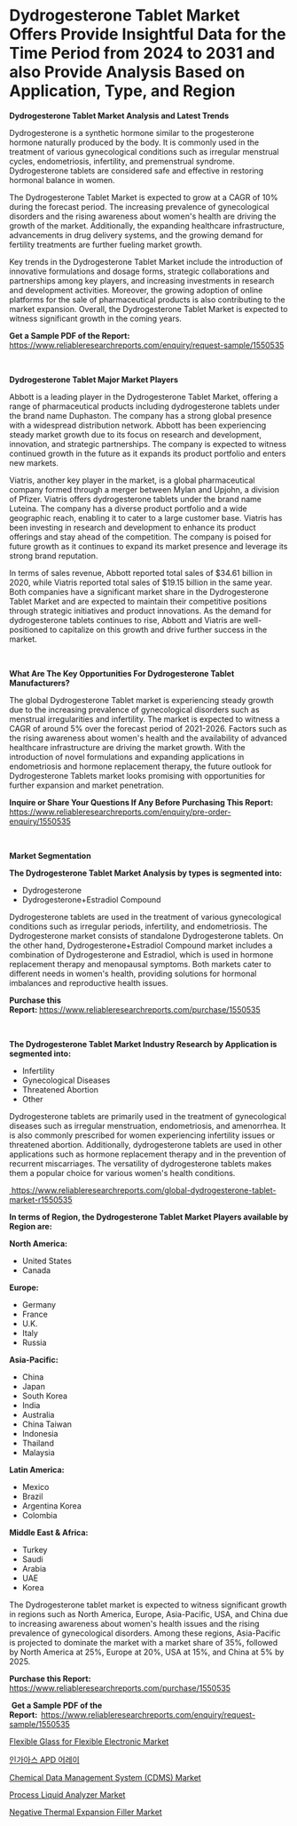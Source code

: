 <p><h1>Dydrogesterone Tablet Market Offers Provide Insightful Data for the Time Period from 2024 to 2031 and also Provide Analysis Based on Application, Type, and Region</h1></p><p><strong>Dydrogesterone Tablet Market Analysis and Latest Trends</strong></p>
<p><p>Dydrogesterone is a synthetic hormone similar to the progesterone hormone naturally produced by the body. It is commonly used in the treatment of various gynecological conditions such as irregular menstrual cycles, endometriosis, infertility, and premenstrual syndrome. Dydrogesterone tablets are considered safe and effective in restoring hormonal balance in women.</p><p>The Dydrogesterone Tablet Market is expected to grow at a CAGR of 10% during the forecast period. The increasing prevalence of gynecological disorders and the rising awareness about women's health are driving the growth of the market. Additionally, the expanding healthcare infrastructure, advancements in drug delivery systems, and the growing demand for fertility treatments are further fueling market growth.</p><p>Key trends in the Dydrogesterone Tablet Market include the introduction of innovative formulations and dosage forms, strategic collaborations and partnerships among key players, and increasing investments in research and development activities. Moreover, the growing adoption of online platforms for the sale of pharmaceutical products is also contributing to the market expansion. Overall, the Dydrogesterone Tablet Market is expected to witness significant growth in the coming years.</p></p>
<p><strong>Get a Sample PDF of the Report:&nbsp;</strong> <a href="https://www.reliableresearchreports.com/enquiry/request-sample/1550535">https://www.reliableresearchreports.com/enquiry/request-sample/1550535</a></p>
<p>&nbsp;</p>
<p><strong>Dydrogesterone Tablet Major Market Players</strong></p>
<p><p>Abbott is a leading player in the Dydrogesterone Tablet Market, offering a range of pharmaceutical products including dydrogesterone tablets under the brand name Duphaston. The company has a strong global presence with a widespread distribution network. Abbott has been experiencing steady market growth due to its focus on research and development, innovation, and strategic partnerships. The company is expected to witness continued growth in the future as it expands its product portfolio and enters new markets.</p><p>Viatris, another key player in the market, is a global pharmaceutical company formed through a merger between Mylan and Upjohn, a division of Pfizer. Viatris offers dydrogesterone tablets under the brand name Luteina. The company has a diverse product portfolio and a wide geographic reach, enabling it to cater to a large customer base. Viatris has been investing in research and development to enhance its product offerings and stay ahead of the competition. The company is poised for future growth as it continues to expand its market presence and leverage its strong brand reputation.</p><p>In terms of sales revenue, Abbott reported total sales of $34.61 billion in 2020, while Viatris reported total sales of $19.15 billion in the same year. Both companies have a significant market share in the Dydrogesterone Tablet Market and are expected to maintain their competitive positions through strategic initiatives and product innovations. As the demand for dydrogesterone tablets continues to rise, Abbott and Viatris are well-positioned to capitalize on this growth and drive further success in the market.</p></p>
<p>&nbsp;</p>
<p><strong>What Are The Key Opportunities For Dydrogesterone Tablet Manufacturers?</strong></p>
<p><p>The global Dydrogesterone Tablet market is experiencing steady growth due to the increasing prevalence of gynecological disorders such as menstrual irregularities and infertility. The market is expected to witness a CAGR of around 5% over the forecast period of 2021-2026. Factors such as the rising awareness about women's health and the availability of advanced healthcare infrastructure are driving the market growth. With the introduction of novel formulations and expanding applications in endometriosis and hormone replacement therapy, the future outlook for Dydrogesterone Tablets market looks promising with opportunities for further expansion and market penetration.</p></p>
<p><strong>Inquire or Share Your Questions If Any Before Purchasing This Report:</strong> <a href="https://www.reliableresearchreports.com/enquiry/pre-order-enquiry/1550535">https://www.reliableresearchreports.com/enquiry/pre-order-enquiry/1550535</a></p>
<p>&nbsp;</p>
<p><strong>Market Segmentation</strong></p>
<p><strong>The Dydrogesterone Tablet Market Analysis by types is segmented into:</strong></p>
<p><ul><li>Dydrogesterone</li><li>Dydrogesterone+Estradiol Compound</li></ul></p>
<p><p>Dydrogesterone tablets are used in the treatment of various gynecological conditions such as irregular periods, infertility, and endometriosis. The Dydrogesterone market consists of standalone Dydrogesterone tablets. On the other hand, Dydrogesterone+Estradiol Compound market includes a combination of Dydrogesterone and Estradiol, which is used in hormone replacement therapy and menopausal symptoms. Both markets cater to different needs in women's health, providing solutions for hormonal imbalances and reproductive health issues.</p></p>
<p><strong>Purchase this Report:&nbsp;</strong><a href="https://www.reliableresearchreports.com/purchase/1550535">https://www.reliableresearchreports.com/purchase/1550535</a></p>
<p>&nbsp;</p>
<p><strong>The Dydrogesterone Tablet Market Industry Research by Application is segmented into:</strong></p>
<p><ul><li>Infertility</li><li>Gynecological Diseases</li><li>Threatened Abortion</li><li>Other</li></ul></p>
<p><p>Dydrogesterone tablets are primarily used in the treatment of gynecological diseases such as irregular menstruation, endometriosis, and amenorrhea. It is also commonly prescribed for women experiencing infertility issues or threatened abortion. Additionally, dydrogesterone tablets are used in other applications such as hormone replacement therapy and in the prevention of recurrent miscarriages. The versatility of dydrogesterone tablets makes them a popular choice for various women's health conditions.</p></p>
<p><a href="https://www.reliableresearchreports.com/global-dydrogesterone-tablet-market-r1550535">&nbsp;https://www.reliableresearchreports.com/global-dydrogesterone-tablet-market-r1550535</a></p>
<p><strong>In terms of Region, the Dydrogesterone Tablet Market Players available by Region are:</strong></p>
<p>
    <p> <strong> North America: </strong>
        <ul>
            <li>United States</li>
            <li>Canada</li>
        </ul>
        </p> 
    <p> <strong> Europe: </strong>
        <ul>
            <li>Germany</li>
            <li>France</li>
            <li>U.K.</li>
            <li>Italy</li>
            <li>Russia</li>
        </ul>
        </p> 
    <p> <strong> Asia-Pacific: </strong>
        <ul>
            <li>China</li>
            <li>Japan</li>
            <li>South Korea</li>
            <li>India</li>
            <li>Australia</li>
            <li>China Taiwan</li>
            <li>Indonesia</li>
            <li>Thailand</li>
            <li>Malaysia</li>
        </ul>
        </p> 
    <p> <strong> Latin America: </strong>
        <ul>
            <li>Mexico</li>
            <li>Brazil</li>
            <li>Argentina Korea</li>
            <li>Colombia</li>
        </ul>
        </p> 
    <p> <strong> Middle East & Africa: </strong>
        <ul>
            <li>Turkey</li>
            <li>Saudi</li>
            <li>Arabia</li>
            <li>UAE</li>
            <li>Korea</li>
        </ul>
    </p>
    </p>
<p><p>The Dydrogesterone tablet market is expected to witness significant growth in regions such as North America, Europe, Asia-Pacific, USA, and China due to increasing awareness about women's health issues and the rising prevalence of gynecological disorders. Among these regions, Asia-Pacific is projected to dominate the market with a market share of 35%, followed by North America at 25%, Europe at 20%, USA at 15%, and China at 5% by 2025.</p></p>
<p><strong>Purchase this Report: </strong><a href="https://www.reliableresearchreports.com/purchase/1550535">https://www.reliableresearchreports.com/purchase/1550535</a></p>
<p>&nbsp;<strong>Get a Sample PDF of the Report:&nbsp;&nbsp;</strong><a href="https://www.reliableresearchreports.com/enquiry/request-sample/1550535">https://www.reliableresearchreports.com/enquiry/request-sample/1550535</a></p>
<p><strong></strong></p>
<p><p><a href="https://issuu.com/reportprime-2/docs/flexible-glass-for-flexible-electronic-market-size">Flexible Glass for Flexible Electronic Market</a></p><p><a href="https://medium.com/@danykakilback/ingaas-apd-%EB%B0%B0%EC%97%B4-%EC%8B%9C%EC%9E%A5-%EC%A1%B0%EC%82%AC-%EB%B3%B4%EA%B3%A0%EC%84%9C-2024%EB%85%84%EB%B6%80%ED%84%B0-2031%EB%85%84%EA%B9%8C%EC%A7%80%EC%9D%98-%EC%97%AD%EC%82%AC-%EB%B0%8F-%EC%98%88%EC%B8%A1-770d43060559">인가아스 APD 어레이</a></p><p><a href="https://medium.com/@cletaturner879789/chemical-data-management-system-cdms-market-share-evolution-and-market-growth-trends-2024-2031-9c85615c8bfc">Chemical Data Management System (CDMS) Market</a></p><p><a href="https://www.linkedin.com/pulse/process-liquid-analyzer-market-analysis-examines-its-scope-uerif">Process Liquid Analyzer Market</a></p><p><a href="https://issuu.com/reportprime-2/docs/negative-thermal-expansion-filler-market-size-2030">Negative Thermal Expansion Filler Market</a></p></p>
